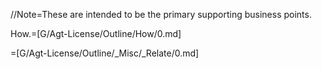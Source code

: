 //Note=These are intended to be the primary supporting business
points.

How.=[G/Agt-License/Outline/How/0.md]

=[G/Agt-License/Outline/_Misc/_Relate/0.md]
